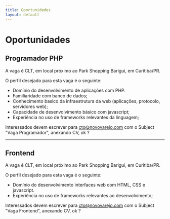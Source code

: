 ```yaml
---
title: Oportunidades
layout: default
---
```


# Oportunidades

## Programador PHP

A vaga é CLT, em local próximo ao Park Shopping Barigui, em Curitiba/PR.

O perfil desejado para esta vaga é o seguinte:

* Domínio do desenvolvimento de aplicações com PHP.
* Familiaridade com banco de dados;
* Conhecimento basico da infraestrutura da web (aplicações, protocolo, servidores web);
* Capacidade de desenvolvimento básico com javascript;
* Experiência no uso de frameworks relevantes da linguagem;

Interessados devem escrever para [cto@novovarejo.com](mailto:cto@novovarejo.com) com o Subject "Vaga Programador", anexando CV, ok ?

---

## Frontend

A vaga é CLT, em local próximo ao Park Shopping Barigui, em Curitiba/PR.

O perfil desejado para esta vaga é o seguinte:

* Domínio do desenvolvimento interfaces web com HTML, CSS e javascript.
* Experiência no uso de frameworks relevantes ao desenvolvimento;

Interessados devem escrever para [cto@novovarejo.com](mailto:cto@novovarejo.com) com o Subject "Vaga Frontend", anexando CV, ok ?
